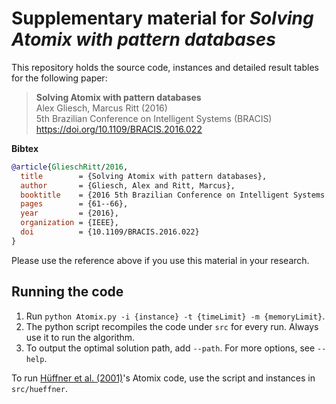 # Supplementary material for *Solving Atomix with pattern databases*

This repository holds the source code, instances and detailed result tables for the following paper:

> **Solving Atomix with pattern databases**<br>
> Alex Gliesch, Marcus Ritt (2016) <br>
> 5th Brazilian Conference on Intelligent Systems (BRACIS) <br>
> https://doi.org/10.1109/BRACIS.2016.022

**Bibtex**

```bibtex
@article{GlieschRitt/2016,
  title        = {Solving Atomix with pattern databases},
  author       = {Gliesch, Alex and Ritt, Marcus},
  booktitle    = {2016 5th Brazilian Conference on Intelligent Systems (BRACIS)},
  pages        = {61--66},
  year         = {2016},
  organization = {IEEE},
  doi          = {10.1109/BRACIS.2016.022}
}
```

Please use the reference above if you use this material in your research.

## Running the code 
1. Run `python Atomix.py -i {instance} -t {timeLimit} -m {memoryLimit}`. 
1. The python script recompiles the code under `src` for every run. Always use it to run the algorithm.
1. To output the optimal solution path, add `--path`. For more options, see `--help`.

To run [Hüffner et al. (2001)](https://doi.org/10.1007/3-540-45422-5_17)'s Atomix code, use the script and instances in `src/hueffner`.
